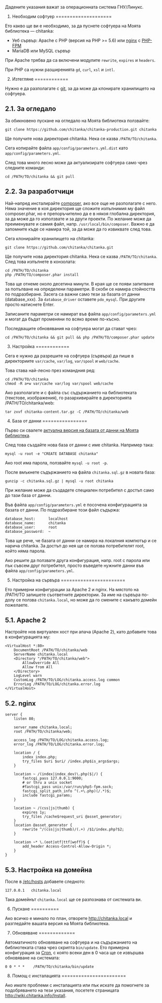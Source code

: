 Дадените указания важат за операционната система ГНУ/Линукс.


1. Необходим софтуер
====================

Ето какво ще ви е необходимо, за да пуснете софтуера на Моята библиотека — chitanka:

 - Уеб сървър: Apache с PHP (версия на PHP >= 5.6) или [nginx](http://nginx.org/) с [PHP-FPM](http://php-fpm.org/)
 - MariaDB или MySQL сървър

При Apache трябва да са включени модулите `rewrite`, `expires` и `headers`.

При PHP са нужни разширенията `gd`, `curl`, `xsl` и `intl`.


2. Изтегляне
============

Нужно е да разполагате с [git](http://git-scm.com/), за да може да клонирате хранилището на софтуера.

2.1. За огледало
----------------

За обикновено пускане на огледало на Моята библиотека ползвайте:

	git clone https://github.com/chitanka/chitanka-production.git chitanka

Ще получите нова директория chitanka. Нека се казва `/PATH/TO/chitanka`.

Сега копирайте файла `app/config/parameters.yml.dist` като `app/config/parameters.yml`.

След това много лесно може да актуализирате софтуера само чрез следните команди:

	cd /PATH/TO/chitanka && git pull

2.2. За разработчици
---------------------

Най-напред инсталирайте [composer](https://getcomposer.org/download/), ако все още не разполагате с него. Няма значение в коя директория ще сложите изпълнимия му файл composer.phar, но е препоръчително да е в някоя глобална директория, за да може да го използвате и за други проекти. По желание може да преименувате и самия файл, напр. `/usr/local/bin/composer`. Важно е да запомните къде се намира той, за да може да го извиквате след това.

Сега клонирайте хранилището на chitanka:

	git clone https://github.com/chitanka/chitanka.git

Ще получите нова директория chitanka. Нека се казва `/PATH/TO/chitanka`. След това изпълнете в конзолата:

	cd /PATH/TO/chitanka
	php /PATH/TO/composer.phar install

Това ще отнеме около десетина минути. В края ще се появи запитване за попълване на определени параметри. В скоби се намира стойността по подразбиране. Засега са важни само тези за базата от данни (database_xxx). За `database_driver` оставете `pdo_mysql`. При другите просто натиснете Enter.

Записаните параметри се намират във файла `app/config/parameters.yml` и могат да бъдат променяни по всяко време по-късно.

Последващите обновявания на софтуера могат да стават чрез:

	cd /PATH/TO/chitanka && git pull && php /PATH/TO/composer.phar update


3. Настройка
============

Сега е нужно да разрешите на софтуера (сървъра) да пише в директориите `var/cache`, `var/log`, `var/spool` и `web/cache`.

Това става най-лесно през командния ред:

	cd /PATH/TO/chitanka
	chmod -R a+w var/cache var/log var/spool web/cache

Ако разполагате и с файла със съдържанието на библиотеката (текстове, изображения), го разархивирайте в директорията /PATH/TO/chitanka/web:

	tar zxvf chitanka-content.tar.gz -C /PATH/TO/chitanka/web


4. База от данни
================

Първо си свалете [актуална версия на базата от данни на Моята библиотека](http://download.chitanka.info/chitanka.sql.gz).

След това създайте нова база от данни с име chitanka. Например така:

	mysql -u root -e "CREATE DATABASE chitanka"

Ако root има парола, ползвайте `mysql -u root -p`.

После вмъкнете съдържанието на файла `chitanka.sql.gz` в новата база:

	gunzip -c chitanka.sql.gz | mysql -u root chitanka

При желание може да създадете специален потребител с достъп само до тази база от данни.

Във файла `app/config/parameters.yml` е посочена конфигурацията за базата от данни. По подразбиране този файл съдържа:

	database_host:      localhost
	database_name:      chitanka
	database_user:      root
	database_password:  ~

Това ще рече, че базата от данни се намира на локалния компютър и се нарича chitanka. За достъп до нея ще се ползва потребителят root, който няма парола.

Ако решите да ползвате друга конфигурация, напр. root с парола или пък съвсем друг потребител, просто въведете нужните данни във файла `app/config/parameters.yml`.


5. Настройка на сървъра
=======================

Ето примерни конфигурации за Apache 2 и nginx. На мястото на /PATH/TO запишете съответните директории. За име на сървъра по-долу се ползва `chitanka.local`, но може да го смените с какъвто домейн пожелаете.

5.1. Apache 2
-------------

Настройте нов виртуален хост при апача (Apache 2), като добавите това в конфигурацията му:

	<VirtualHost *:80>
		DocumentRoot /PATH/TO/chitanka/web
		ServerName chitanka.local
		<Directory "/PATH/TO/chitanka/web">
			AllowOverride All
			Allow from All
		</Directory>
		LogLevel warn
		CustomLog /PATH/TO/LOG/chitanka.access.log common
		ErrorLog /PATH/TO/LOG/chitanka.error.log
	</VirtualHost>

5.2. nginx
----------

	server {
		listen 80;

		server_name chitanka.local;
		root /PATH/TO/chitanka/web;

		access_log /PATH/TO/LOG/chitanka.access.log;
		error_log /PATH/TO/LOG/chitanka.error.log;

		location / {
			index index.php;
			try_files $uri $uri/ /index.php$is_args$args;
		}

		location ~ /(index|index_dev)\.php($|/) {
			fastcgi_pass 127.0.0.1:9000;
			# or thru a unix socket
			#fastcgi_pass unix:/var/run/php5-fpm.sock;
			fastcgi_split_path_info ^(.+\.php)(/.*)$;
			include fastcgi_params;
		}

		location ~ /(css|js|thumb) {
			expires 1y;
			try_files /cache$request_uri @asset_generator;
		}
		location @asset_generator {
			rewrite ^/(css|js|thumb)/(.+) /$1/index.php?$2;
		}

		location ~* \.(eot|otf|ttf|woff)$ {
			add_header Access-Control-Allow-Origin *;
		}
	}

5.3. Настройка на домейна
-------------------------

После в [/etc/hosts](http://en.wikipedia.org/wiki/Hosts_%28file%29#Location_in_the_file_system) добавете следното:

	127.0.0.1	chitanka.local

Така домейнът `chitanka.local` ще се разпознава от системата ви.


6. Пускане
==========

Ако всичко е минало по план, отворете <http://chitanka.local> и разгледайте вашата версия на Моята библиотека.


7. Обновяване
=============

Автоматичното обновяване на софтуера и на съдържанието на библиотеката става чрез скрипта `bin/update`. Ето примерна конфигурация за [Cron](https://en.wikipedia.org/wiki/Cron), с която всеки ден в 0 часа ще се извършва обновяване на системата:

    0 0 * * *    /PATH/TO/chitanka/bin/update


8. Помощ с инсталацията
=======================

Ако имате проблеми с инсталацията или пък искате да помогнете за подобряването на тези указания, посетете страницата <http://wiki.chitanka.info/Install>.
